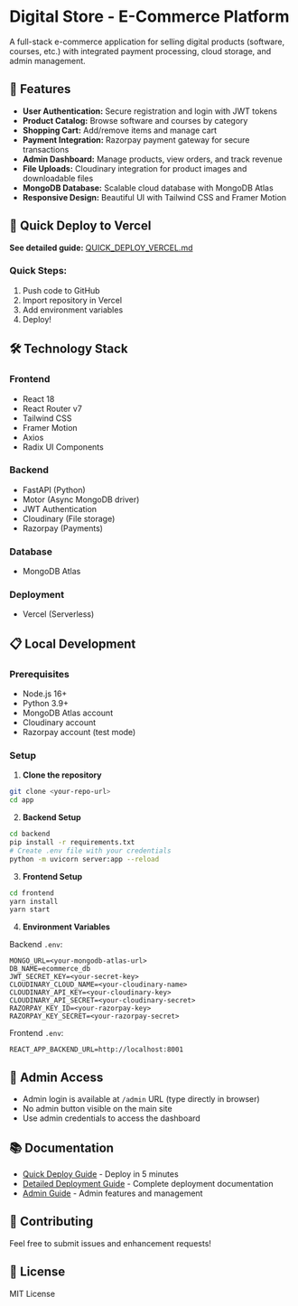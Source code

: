 # Digital Store - E-Commerce Platform

A full-stack e-commerce application for selling digital products (software, courses, etc.) with integrated payment processing, cloud storage, and admin management.

## 🌟 Features

- **User Authentication:** Secure registration and login with JWT tokens
- **Product Catalog:** Browse software and courses by category
- **Shopping Cart:** Add/remove items and manage cart
- **Payment Integration:** Razorpay payment gateway for secure transactions
- **Admin Dashboard:** Manage products, view orders, and track revenue
- **File Uploads:** Cloudinary integration for product images and downloadable files
- **MongoDB Database:** Scalable cloud database with MongoDB Atlas
- **Responsive Design:** Beautiful UI with Tailwind CSS and Framer Motion

## 🚀 Quick Deploy to Vercel

**See detailed guide:** [QUICK_DEPLOY_VERCEL.md](./QUICK_DEPLOY_VERCEL.md)

### Quick Steps:
1. Push code to GitHub
2. Import repository in Vercel
3. Add environment variables
4. Deploy!

## 🛠️ Technology Stack

### Frontend
- React 18
- React Router v7
- Tailwind CSS
- Framer Motion
- Axios
- Radix UI Components

### Backend
- FastAPI (Python)
- Motor (Async MongoDB driver)
- JWT Authentication
- Cloudinary (File storage)
- Razorpay (Payments)

### Database
- MongoDB Atlas

### Deployment
- Vercel (Serverless)

## 📋 Local Development

### Prerequisites
- Node.js 16+
- Python 3.9+
- MongoDB Atlas account
- Cloudinary account
- Razorpay account (test mode)

### Setup

1. **Clone the repository**
```bash
git clone <your-repo-url>
cd app
```

2. **Backend Setup**
```bash
cd backend
pip install -r requirements.txt
# Create .env file with your credentials
python -m uvicorn server:app --reload
```

3. **Frontend Setup**
```bash
cd frontend
yarn install
yarn start
```

4. **Environment Variables**

Backend `.env`:
```
MONGO_URL=<your-mongodb-atlas-url>
DB_NAME=ecommerce_db
JWT_SECRET_KEY=<your-secret-key>
CLOUDINARY_CLOUD_NAME=<your-cloudinary-name>
CLOUDINARY_API_KEY=<your-cloudinary-key>
CLOUDINARY_API_SECRET=<your-cloudinary-secret>
RAZORPAY_KEY_ID=<your-razorpay-key>
RAZORPAY_KEY_SECRET=<your-razorpay-secret>
```

Frontend `.env`:
```
REACT_APP_BACKEND_URL=http://localhost:8001
```

## 📱 Admin Access

- Admin login is available at `/admin` URL (type directly in browser)
- No admin button visible on the main site
- Use admin credentials to access the dashboard

## 📚 Documentation

- [Quick Deploy Guide](./QUICK_DEPLOY_VERCEL.md) - Deploy in 5 minutes
- [Detailed Deployment Guide](./VERCEL_DEPLOYMENT_GUIDE.md) - Complete deployment documentation
- [Admin Guide](./ADMIN_GUIDE.md) - Admin features and management

## 🤝 Contributing

Feel free to submit issues and enhancement requests!

## 📄 License

MIT License

